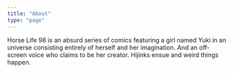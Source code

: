 ```yaml
---
title: "About"
type: "page"
---
```


Horse Life 98 is an absurd series of comics featuring a girl named Yuki in an universe consisting entirely of herself and her imagination. And an off-screen voice who claims to be her creator. Hijinks ensue and weird things happen.